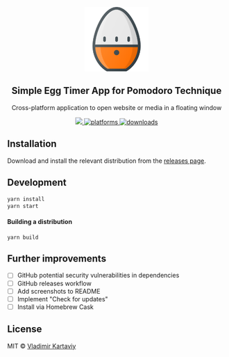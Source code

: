 <p align="center">
  <img src="./build/icon.png" height="148" />
</p>
<h2 align="center">Simple Egg Timer App for Pomodoro Technique</h2>
<p align="center">Cross-platform application to open website or media in a floating window<p>
<p align="center">
<a href="https://github.com/vkartaviy/eggtimer-app/blob/master/license">
  <img src="https://img.shields.io/badge/License-MIT-yellow.svg" />
</a>
<a href="https://github.com/vkartaviy/eggtimer-app/releases">
  <img src="https://img.shields.io/badge/platform-macOS-blue.svg" alt="platforms" />
</a>
<a href="https://github.com/vkartaviy/eggtimer-app/releases">
  <img src="https://img.shields.io/github/downloads/vkartaviy/eggtimer-app/total.svg" alt="downloads">
</a>
</p>

## Installation

Download and install the relevant distribution from the [releases page](http://github.com/vkartaviy/eggtimer-app/releases).

## Development

```
yarn install
yarn start
```

#### Building a distribution

```
yarn build
```

## Further improvements

- [ ] GitHub potential security vulnerabilities in dependencies
- [ ] GitHub releases workflow
- [ ] Add screenshots to README
- [ ] Implement "Check for updates"
- [ ] Install via Homebrew Cask

## License

MIT © [Vladimir Kartaviy](http://github.com/vkartaviy)
